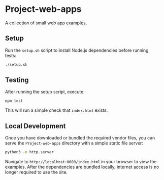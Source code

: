 # Project-web-apps

A collection of small web app examples.

## Setup

Run the `setup.sh` script to install Node.js dependencies before running tests:

```bash
./setup.sh
```

## Testing

After running the setup script, execute:

```bash
npm test
```

This will run a simple check that `index.html` exists.

## Local Development

Once you have downloaded or bundled the required vendor files, you can serve the
`Project-web-apps` directory with a simple static file server:

```bash
python3 -m http.server
```

Navigate to `http://localhost:8000/index.html` in your browser to view the
examples. After the dependencies are bundled locally, internet access is no
longer required to use the site.
